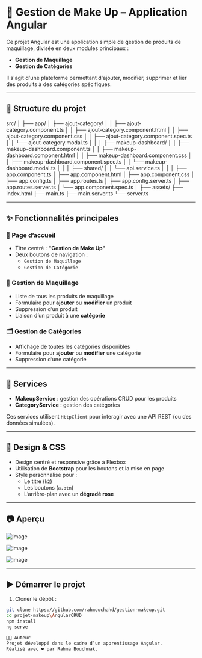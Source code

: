 # 💄 Gestion de Make Up – Application Angular

Ce projet Angular est une application simple de gestion de produits de maquillage, divisée en deux modules principaux :

- **Gestion de Maquillage**
- **Gestion de Catégories**

Il s'agit d'une plateforme permettant d'ajouter, modifier, supprimer et lier des produits à des catégories spécifiques.

---

## 🧭 Structure du projet

src/
│
├── app/
│ ├── ajout-category/
│ │ ├── ajout-category.component.ts
│ │ ├── ajout-category.component.html
│ │ ├── ajout-category.component.css
│ │ ├── ajout-category.component.spec.ts
│ │ └── ajout-category.modal.ts
│ │
│ ├── makeup-dashboard/
│ │ ├── makeup-dashboard.component.ts
│ │ ├── makeup-dashboard.component.html
│ │ ├── makeup-dashboard.component.css
│ │ ├── makeup-dashboard.component.spec.ts
│ │ └── makeup-dashboard.modal.ts
│ │
│ ├── shared/
│ │ └── api.service.ts
│ │
│ ├── app.component.ts
│ ├── app.component.html
│ ├── app.component.css
│ ├── app.config.ts
│ ├── app.routes.ts
│ ├── app.config.server.ts
│ ├── app.routes.server.ts
│ └── app.component.spec.ts
│
├── assets/
├── index.html
├── main.ts
├── main.server.ts
└── server.ts

---

## ✨ Fonctionnalités principales

### 🎨 Page d’accueil
- Titre centré : **"Gestion de Make Up"**
- Deux boutons de navigation :
  - `Gestion de Maquillage`
  - `Gestion de Catégorie`

### 💅 Gestion de Maquillage
- Liste de tous les produits de maquillage
- Formulaire pour **ajouter** ou **modifier** un produit
- Suppression d’un produit
- Liaison d’un produit à une **catégorie**

### 🗂️ Gestion de Catégories
- Affichage de toutes les catégories disponibles
- Formulaire pour **ajouter** ou **modifier** une catégorie
- Suppression d’une catégorie

---

## 🧰 Services

- **MakeupService** : gestion des opérations CRUD pour les produits
- **CategoryService** : gestion des catégories

Ces services utilisent `HttpClient` pour interagir avec une API REST (ou des données simulées).

---

## 🎨 Design & CSS

- Design centré et responsive grâce à Flexbox
- Utilisation de **Bootstrap** pour les boutons et la mise en page
- Style personnalisé pour :
  - Le titre (`h2`)
  - Les boutons (`a.btn`)
  - L’arrière-plan avec un **dégradé rose**

---

## 📷 Aperçu

![image](https://github.com/user-attachments/assets/0cf6bddc-faf8-4ef2-a11d-a41de8f98267)

![image](https://github.com/user-attachments/assets/c2d9c67e-3611-4548-85e7-d9244c572e6a)

![image](https://github.com/user-attachments/assets/29122ab6-e50c-4a60-902e-383296ce136c)

---

## ▶️ Démarrer le projet

1. Cloner le dépôt :
```bash
git clone https://github.com/rahmouchahd/gestion-makeup.git
cd projet-makeup\AngularCRUD
npm install
ng serve

👩‍💻 Auteur
Projet développé dans le cadre d’un apprentissage Angular.
Réalisé avec ❤️ par Rahma Bouchnak.

